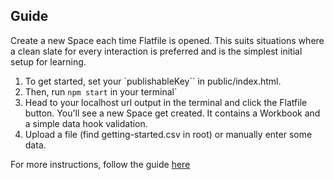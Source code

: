 ## Guide

Create a new Space each time Flatfile is opened. This suits situations where a clean slate for every interaction is preferred and is the simplest initial setup for learning.

1. To get started, set your `publishableKey`` in public/index.html.
2. Then, run `npm start` in your terminal`
3. Head to your localhost url output in the terminal and click the Flatfile button. You'll see a new Space get created. It contains a Workbook and a simple data hook validation.
4. Upload a file (find getting-started.csv in root) or manually enter some data.

For more instructions, follow the guide [here](flatfile.com/docs/guides/use-cases/embedding/javascript)
